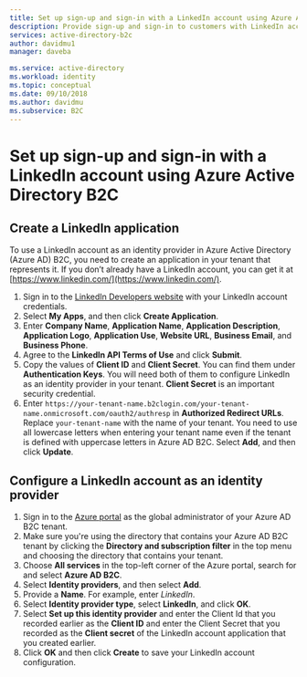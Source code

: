 ```yaml
---
title: Set up sign-up and sign-in with a LinkedIn account using Azure Active Directory B2C | Microsoft Docs
description: Provide sign-up and sign-in to customers with LinkedIn accounts in your applications using Azure Active Directory B2C.
services: active-directory-b2c
author: davidmu1
manager: daveba

ms.service: active-directory
ms.workload: identity
ms.topic: conceptual
ms.date: 09/10/2018
ms.author: davidmu
ms.subservice: B2C
---
```


# Set up sign-up and sign-in with a LinkedIn account using Azure Active Directory B2C

## Create a LinkedIn application

To use a LinkedIn account as an identity provider in Azure Active Directory (Azure AD) B2C, you need to create an application in your tenant that represents it. If you don’t already have a LinkedIn account, you can get it at [https://www.linkedin.com/](https://www.linkedin.com/).

1. Sign in to the [LinkedIn Developers website](https://www.developer.linkedin.com/) with your LinkedIn account credentials.
2. Select **My Apps**, and then click **Create Application**.
3. Enter **Company Name**, **Application Name**, **Application Description**, **Application Logo**, **Application Use**, **Website URL**, **Business Email**, and **Business Phone**.
4. Agree to the **LinkedIn API Terms of Use** and click **Submit**.
5. Copy the values of **Client ID** and **Client Secret**. You can find them under **Authentication Keys**. You will need both of them to configure LinkedIn as an identity provider in your tenant. **Client Secret** is an important security credential.
6. Enter `https://your-tenant-name.b2clogin.com/your-tenant-name.onmicrosoft.com/oauth2/authresp` in **Authorized Redirect URLs**. Replace `your-tenant-name` with the name of your tenant. You need to use all lowercase letters when entering your tenant name even if the tenant is defined with uppercase letters in Azure AD B2C. Select **Add**, and then click **Update**.

## Configure a LinkedIn account as an identity provider

1. Sign in to the [Azure portal](https://portal.azure.com/) as the global administrator of your Azure AD B2C tenant.
2. Make sure you're using the directory that contains your Azure AD B2C tenant by clicking the **Directory and subscription filter** in the top menu and choosing the directory that contains your tenant.
3. Choose **All services** in the top-left corner of the Azure portal, search for and select **Azure AD B2C**.
4. Select **Identity providers**, and then select **Add**.
5. Provide a **Name**. For example, enter *LinkedIn*.
6. Select **Identity provider type**, select **LinkedIn**, and click **OK**.
7. Select **Set up this identity provider** and enter the Client Id that you recorded earlier as the **Client ID** and enter the Client Secret that you recorded as the **Client secret** of the LinkedIn account application that you created earlier.
8. Click **OK** and then click **Create** to save your LinkedIn account configuration.

